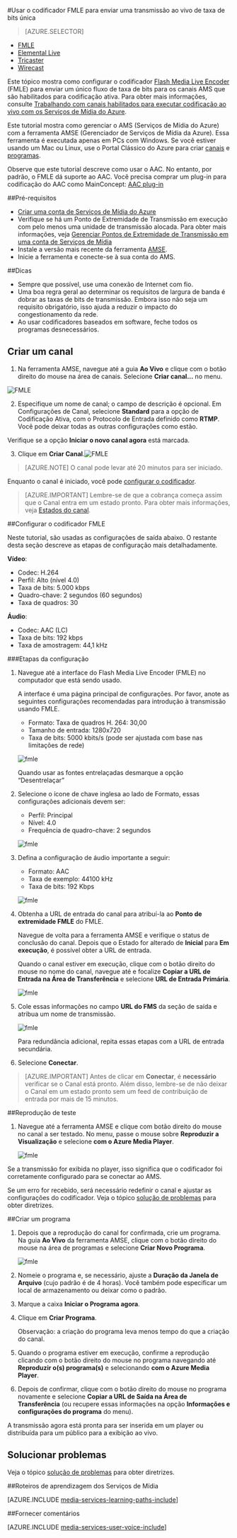 <properties 
	pageTitle="Configurar o codificador FMLE para enviar uma transmissão ao vivo de taxa de bits única" 
	description="Este tópico mostra como configurar o codificador Flash Media Live Encoder (FMLE) para enviar um único fluxo de taxa de bits para os canais AMS que são habilitados para codificação ativa." 
	services="media-services" 
	documentationCenter="" 
	authors="Juliako" 
	manager="erikre" 
	editor=""/>

<tags 
	ms.service="media-services" 
	ms.workload="media" 
	ms.tgt_pltfrm="na" 
	ms.devlang="ne" 
	ms.topic="article" 
	ms.date="06/22/2016"
	ms.author="juliako;cenkdin;anilmur"/>

#Usar o codificador FMLE para enviar uma transmissão ao vivo de taxa de bits única

> [AZURE.SELECTOR]
- [FMLE](media-services-configure-fmle-live-encoder.md)
- [Elemental Live](media-services-configure-elemental-live-encoder.md)
- [Tricaster](media-services-configure-tricaster-live-encoder.md)
- [Wirecast](media-services-configure-wirecast-live-encoder.md)

Este tópico mostra como configurar o codificador [Flash Media Live Encoder](http://www.adobe.com/products/flash-media-encoder.html) (FMLE) para enviar um único fluxo de taxa de bits para os canais AMS que são habilitados para codificação ativa. Para obter mais informações, consulte [Trabalhando com canais habilitados para executar codificação ao vivo com os Serviços de Mídia do Azure](media-services-manage-live-encoder-enabled-channels.md).

Este tutorial mostra como gerenciar o AMS (Serviços de Mídia do Azure) com a ferramenta AMSE (Gerenciador de Serviços de Mídia da Azure). Essa ferramenta é executada apenas em PCs com Windows. Se você estiver usando um Mac ou Linux, use o Portal Clássico do Azure para criar [canais](media-services-portal-creating-live-encoder-enabled-channel.md#create-a-channel) e [programas](media-services-portal-creating-live-encoder-enabled-channel.md#create-and-manage-a-program).

Observe que este tutorial descreve como usar o AAC. No entanto, por padrão, o FMLE dá suporte ao AAC. Você precisa comprar um plug-in para codificação do AAC como MainConcept: [AAC plug-in](http://www.mainconcept.com/products/plug-ins/plug-ins-for-adobe/aac-encoder-fmle.html)

##Pré-requisitos

- [Criar uma conta de Serviços de Mídia do Azure](media-services-create-account.md)
- Verifique se há um Ponto de Extremidade de Transmissão em execução com pelo menos uma unidade de transmissão alocada. Para obter mais informações, veja [Gerenciar Pontos de Extremidade de Transmissão em uma conta de Serviços de Mídia](media-services-manage-origins.md)
- Instale a versão mais recente da ferramenta [AMSE](https://github.com/Azure/Azure-Media-Services-Explorer).
- Inicie a ferramenta e conecte-se à sua conta do AMS.

##Dicas

- Sempre que possível, use uma conexão de Internet com fio.
- Uma boa regra geral ao determinar os requisitos de largura de banda é dobrar as taxas de bits de transmissão. Embora isso não seja um requisito obrigatório, isso ajuda a reduzir o impacto do congestionamento da rede.
- Ao usar codificadores baseados em software, feche todos os programas desnecessários.

## Criar um canal

1.  Na ferramenta AMSE, navegue até a guia **Ao Vivo** e clique com o botão direito do mouse na área de canais. Selecione **Criar canal...** no menu.

![FMLE](./media/media-services-fmle-live-encoder/media-services-fmle1.png)

2. Especifique um nome de canal; o campo de descrição é opcional. Em Configurações de Canal, selecione **Standard** para a opção de Codificação Ativa, com o Protocolo de Entrada definido como **RTMP**. Você pode deixar todas as outras configurações como estão.


Verifique se a opção **Iniciar o novo canal agora** está marcada.

3. Clique em **Criar Canal**.![FMLE](./media/media-services-fmle-live-encoder/media-services-fmle2.png)

>[AZURE.NOTE] O canal pode levar até 20 minutos para ser iniciado.


Enquanto o canal é iniciado, você pode [configurar o codificador](media-services-configure-fmle-live-encoder.md#configure_fmle_rtmp).

>[AZURE.IMPORTANT] Lembre-se de que a cobrança começa assim que o Canal entra em um estado pronto. Para obter mais informações, veja [Estados do canal](media-services-manage-live-encoder-enabled-channels.md#states).

##<a id=configure_fmle_rtmp></a>Configurar o codificador FMLE

Neste tutorial, são usadas as configurações de saída abaixo. O restante desta seção descreve as etapas de configuração mais detalhadamente.

**Vídeo**:
 
- Codec: H.264
- Perfil: Alto (nível 4.0)
- Taxa de bits: 5.000 kbps
- Quadro-chave: 2 segundos (60 segundos)
- Taxa de quadros: 30
 
**Áudio**:

- Codec: AAC (LC)
- Taxa de bits: 192 kbps
- Taxa de amostragem: 44,1 kHz


###Etapas da configuração

1. Navegue até a interface do Flash Media Live Encoder (FMLE) no computador que está sendo usado.

	A interface é uma página principal de configurações. Por favor, anote as seguintes configurações recomendadas para introdução à transmissão usando FMLE.
	
	- Formato: Taxa de quadros H. 264: 30,00
	- Tamanho de entrada: 1280x720
	- Taxa de bits: 5000 kbits/s (pode ser ajustada com base nas limitações de rede)

	![fmle](./media/media-services-fmle-live-encoder/media-services-fmle3.png)

	Quando usar as fontes entrelaçadas desmarque a opção “Desentrelaçar”

2. Selecione o ícone de chave inglesa ao lado de Formato, essas configurações adicionais devem ser:

	- Perfil: Principal
	- Nível: 4.0
	- Frequência de quadro-chave: 2 segundos
	
	![fmle](./media/media-services-fmle-live-encoder/media-services-fmle4.png)

3. Defina a configuração de áudio importante a seguir:
	
	- Formato: AAC
	- Taxa de exemplo: 44100 kHz
	- Taxa de bits: 192 Kbps
	
	![fmle](./media/media-services-fmle-live-encoder/media-services-fmle5.png)

6. Obtenha a URL de entrada do canal para atribuí-la ao **Ponto de extremidade FMLE** do FMLE.
	
	Navegue de volta para a ferramenta AMSE e verifique o status de conclusão do canal. Depois que o Estado for alterado de **Inicial** para **Em execução**, é possível obter a URL de entrada.
	  
	Quando o canal estiver em execução, clique com o botão direito do mouse no nome do canal, navegue até e focalize **Copiar a URL de Entrada na Área de Transferência** e selecione **URL de Entrada Primária**.
	
	![fmle](./media/media-services-fmle-live-encoder/media-services-fmle6.png)

7. Cole essas informações no campo **URL do FMS** da seção de saída e atribua um nome de transmissão.

	![fmle](./media/media-services-fmle-live-encoder/media-services-fmle7.png)

	Para redundância adicional, repita essas etapas com a URL de entrada secundária.
8. Selecione **Conectar**.

>[AZURE.IMPORTANT] Antes de clicar em **Conectar**, é **necessário** verificar se o Canal está pronto. Além disso, lembre-se de não deixar o Canal em um estado pronto sem um feed de contribuição de entrada por mais de 15 minutos.

##Reprodução de teste
  
1. Navegue até a ferramenta AMSE e clique com botão direito do mouse no canal a ser testado. No menu, passe o mouse sobre **Reproduzir a Visualização** e selecione **com o Azure Media Player**.

	![fmle](./media/media-services-fmle-live-encoder/media-services-fmle8.png)

Se a transmissão for exibida no player, isso significa que o codificador foi corretamente configurado para se conectar ao AMS.

Se um erro for recebido, será necessário redefinir o canal e ajustar as configurações do codificador. Veja o tópico [solução de problemas](media-services-troubleshooting-live-streaming.md) para obter diretrizes.

##Criar um programa

1. Depois que a reprodução do canal for confirmada, crie um programa. Na guia **Ao Vivo** da ferramenta AMSE, clique com o botão direito do mouse na área de programas e selecione **Criar Novo Programa**.

	![fmle](./media/media-services-fmle-live-encoder/media-services-fmle9.png)

2. Nomeie o programa e, se necessário, ajuste a **Duração da Janela de Arquivo** (cujo padrão é de 4 horas). Você também pode especificar um local de armazenamento ou deixar como o padrão.
3. Marque a caixa **Iniciar o Programa agora**.
4. Clique em **Criar Programa**.
  
	Observação: a criação do programa leva menos tempo do que a criação do canal.
 
5. Quando o programa estiver em execução, confirme a reprodução clicando com o botão direito do mouse no programa navegando até **Reproduzir o(s) programa(s)** e selecionando **com o Azure Media Player**.
6. Depois de confirmar, clique com o botão direito do mouse no programa novamente e selecione **Copiar a URL de Saída na Área de Transferência** (ou recupere essas informações na opção **Informações e configurações do programa** do menu).

A transmissão agora está pronta para ser inserida em um player ou distribuída para um público para a exibição ao vivo.


## Solucionar problemas

Veja o tópico [solução de problemas](media-services-troubleshooting-live-streaming.md) para obter diretrizes.


##Roteiros de aprendizagem dos Serviços de Mídia

[AZURE.INCLUDE [media-services-learning-paths-include](../../includes/media-services-learning-paths-include.md)]

##Fornecer comentários

[AZURE.INCLUDE [media-services-user-voice-include](../../includes/media-services-user-voice-include.md)]

<!---HONumber=AcomDC_0629_2016-->